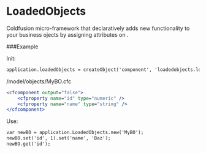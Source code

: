 LoadedObjects
=============

Coldfusion micro-framework that declaratively adds new functionality to your business ojects by assigning attributes on <cfproperty>.

###Example

Init:
```ColdFusion
application.loadedObjects = createObject('component', 'loadedobjects.loadedobjects').init(ObjectPathPrefix = 'model.objects');
```

/model/objects/MyBO.cfc
```ColdFusion
<cfcomponent output="false">
	<cfproperty name="id" type="numeric" />
	<cfproperty name="name" type="string" />
</cfcomponent>
```

Use:
```ColdFusion
var newBO = application.LoadedObjects.new('MyBO');
newBO.set('id', 1).set('name', 'Baz');
newBO.get('id');
```
